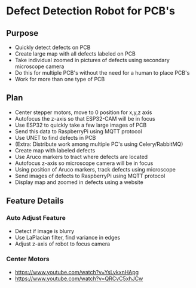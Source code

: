 # Defect Detection Robot for PCB's

## Purpose
- Quickly detect defects on PCB
- Create large map with all defects labeled on PCB
- Take individual zoomed in pictures of defects using secondary microscope camera
- Do this for multiple PCB's without the need for a human to place PCB's
- Work for more than one type of PCB

## Plan
- Center stepper motors, move to 0 position for x,y,z axis
- Autofocus the z-axis so that ESP32-CAM will be in focus
- Use ESP32 to quickly take a few large images of PCB
- Send this data to RaspberryPi using MQTT protocol
- Use UNET to find defects in PCB
- (Extra: Distribute work among multiple PC's using Celery/RabbitMQ)
- Create map with labeled defects
- Use Aruco markers to tract where defects are located
- Autofocus z-axis so microscope camera will be in focus
- Using position of Aruco markers, track defects using microscope
- Send images of defects to RaspberryPi using MQTT protocol
- Display map and zoomed in defects using a website

## Feature Details
### Auto Adjust Feature
- Detect if image is blurry 
- Use LaPlacian filter, find variance in edges
- Adjust z-axis of robot to focus camera

### Center Motors
- https://www.youtube.com/watch?v=YsLykxnHApg
- https://www.youtube.com/watch?v=QRCvC5xhJCw